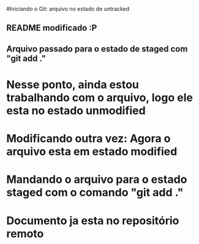 #Iniciando o Git: arquivo no estado de untracked	


## README modificado :P


## Arquivo passado para o estado de staged com "git add ."

# Nesse ponto, ainda estou trabalhando com o arquivo, logo ele esta no estado unmodified

# Modificando outra vez: Agora o arquivo esta em estado modified

# Mandando o arquivo para o estado staged com o comando "git add ."

# Documento ja esta no repositório remoto
